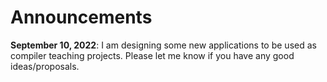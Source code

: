 # Announcements

**September 10, 2022**: I am designing some new applications to be used as compiler teaching projects.
Please let me know if you have any good ideas/proposals. 

